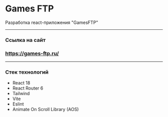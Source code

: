# Games FTP

Разработка react-приложения "GamesFTP"

---

### **Ссылка на сайт**

### https://games-ftp.ru/

---

### Стек технологий

- React 18
- React Router 6
- Tailwind
- Vite
- Eslint
- Animate On Scroll Library (AOS)
